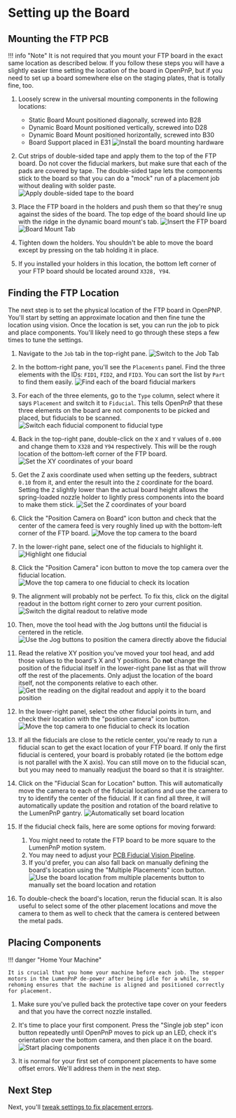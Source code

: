 # Setting up the Board

## Mounting the FTP PCB

!!! info "Note"
    It is not required that you mount your FTP board in the exact same location as described below. If you follow these steps you will have a slightly easier time setting the location of the board in OpenPnP, but if you need to set up a board somewhere else on the staging plates, that is totally fine, too.

1. Loosely screw in the universal mounting components in the following locations:
     * Static Board Mount positioned diagonally, screwed into B28
     * Dynamic Board Mount positioned vertically, screwed into D28
     * Dynamic Board Mount positioned horizontally, screwed into B30
     * Board Support placed in E31
  ![Install the board mounting hardware](images/Install-board-mounting.jpg)

2. Cut strips of double-sided tape and apply them to the top of the FTP board. Do not cover the fiducial markers, but make sure that each of the pads are covered by tape. The double-sided tape lets the components stick to the board so that you can do a "mock" run of a placement job without dealing with solder paste.
  ![Apply double-sided tape to the board](images/Apply-tape-to-board.jpg)

3. Place the FTP board in the holders and push them so that they're snug against the sides of the board. The top edge of the board should line up with the ridge in the dynamic board mount's tab.
  ![Insert the FTP board](images/FTP-pcb-mounted.jpg)
  ![Board Mount Tab](images/board-mount-tab.png)

4. Tighten down the holders. You shouldn't be able to move the board except by pressing on the tab holding it in place.

5. If you installed your holders in this location, the bottom left corner of your FTP board should be located around `X328, Y94`.

## Finding the FTP Location

The next step is to set the physical location of the FTP board in OpenPNP. You'll start by setting an approximate location and then fine tune the location using vision. Once the location is set, you can run the job to pick and place components. You'll likely need to go through these steps a few times to tune the settings.

1. Navigate to the `Job` tab in the top-right pane.
  ![Switch to the Job Tab](images/Job-tab.png)

2. In the bottom-right pane, you'll see the `Placements` panel. Find the three elements with the IDs: `FID1`, `FID2`, and `FID3`. You can sort the list by `Part` to find them easily.
  ![Find each of the board fiducial markers](images/Select-board-fiducials.png)

3. For each of the three elements, go to the `Type` column, select where it says `Placement` and switch it to `Fiducial`. This tells OpenPnP that these three elements on the board are not components to be picked and placed, but fiducials to be scanned.
  ![Switch each fiducial component to fiducial type](images/Switch-to-fiducial-type.png)

4. Back in the top-right pane, double-click on the `X` and `Y` values of `0.000` and change them to `X328` and `Y94` respectively. This will be the rough location of the bottom-left corner of the FTP board.
  ![Set the XY coordinates of your board](images/Set-board-location-xy.png)

5. Get the Z axis coordinate used when setting up the feeders, subtract `0.10` from it, and enter the result into the `Z` coordinate for the board. Setting the `Z` slightly lower than the actual board height allows the spring-loaded nozzle holder to lightly press components into the board to make them stick.
  ![Set the Z coordinates of your board](images/Set-board-location-z.png)

6. Click the "Position Camera on Board" icon button and check that the center of the camera feed is very roughly lined up with the bottom-left corner of the FTP board.
  ![Move the top camera to the board](images/Position-camera-on-board.png)

7. In the lower-right pane, select one of the fiducials to highlight it.
  ![Highlight one fiducial](images/Select-one-fiducial.png)

8. Click the "Position Camera" icon button to move the top camera over the fiducial location.
  ![Move the top camera to one fiducial to check its location](images/Position-camera-to-fiducial.png)

9. The alignment will probably not be perfect. To fix this, click on the digital readout in the bottom right corner to zero your current position.
  ![Switch the digital readout to relative mode](images/Clear-digital-readout.png)

10. Then, move the tool head with the Jog buttons until the fiducial is centered in the reticle.
  ![Use the Jog buttons to position the camera directly above the fiducial](images/Manually-jog-to-fiducial.png)

11. Read the relative XY position you've moved your tool head, and add those values to the board's X and Y positions. Do **not** change the position of the fiducial itself in the lower-right pane list as that will throw off the rest of the placements. Only adjust the location of the board itself, not the components relative to each other.
  ![Get the reading on the digital readout and apply it to the board position](images/Apply-dro-offsets.png)

12. In the lower-right panel, select the other fiducial points in turn, and check their location with the "position camera" icon button.
  ![Move the top camera to one fiducial to check its location](images/Position-camera-to-fiducial.png)

13. If all the fiducials are close to the reticle center, you're ready to run a fiducial scan to get the exact location of your FTP board. If only the first fiducial is centered, your board is probably rotated (ie the bottom edge is not parallel with the X axis). You can still move on to the fiducial scan, but you may need to manually readjust the board so that it is straighter.

14. Click on the "Fiducial Scan for Location" button. This will automatically move the camera to each of the fiducial locations and use the camera to try to identify the center of the fiducial. If it can find all three, it will automatically update the position and rotation of the board relative to the LumenPnP gantry.
  ![Automatically set board location](images/Auto-check-board-fiducials.png)

15. If the fiducial check fails, here are some options for moving forward:
    1. You might need to rotate the FTP board to be more square to the LumenPnP motion system.
    2. You may need to adjust your [PCB Fiducial Vision Pipeline](../../vision-pipeline-adjustment/3-pcb-fiducial-pipeline.md).
    3. If you'd prefer, you can also fall back on manually defining the board's location using the "Multiple Placements" icon button.
      ![Use the board location from multiple placements button to manually set the board location and rotation](images/Board-location-from-multiple-placements-button.png)

16. To double-check the board's location, rerun the fiducial scan. It is also useful to select some of the other placement locations and move the camera to them as well to check that the camera is centered between the metal pads.

## Placing Components

!!! danger "Home Your Machine"

    It is crucial that you home your machine before each job. The stepper motors in the LumenPnP de-power after being idle for a while, so rehoming ensures that the machine is aligned and positioned correctly for placement.

1. Make sure you've pulled back the protective tape cover on your feeders and that you have the correct nozzle installed.

1. It's time to place your first component. Press the "Single job step" icon button repeatedly until OpenPnP moves to pick up an LED, check it's orientation over the bottom camera, and then place it on the board.
  ![Start placing components](images/One-step-placement.png)

1. It is normal for your first set of component placements to have some offset errors. We'll address them in the next step.

## Next Step

Next, you'll [tweak settings to fix placement errors](/openpnp/debugging/).
